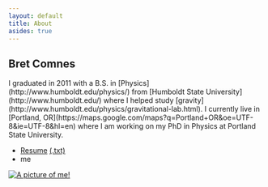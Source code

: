```yaml
---
layout: default
title: About
asides: true
---
```

<section itemscope itemtype="http://schema.org/Person">
<h1 itemprop="name">Bret Comnes</h1>
I graduated in 2011 with a B.S. in [Physics](http://www.humboldt.edu/physics/) from [Humboldt State University](http://www.humboldt.edu/) where I helped study [gravity](http://www.humboldt.edu/physics/gravitational-lab.html).  I currently live in [Portland, OR](https://maps.google.com/maps?q=Portland+OR&oe=UTF-8&ie=UTF-8&hl=en) where I am working on my PhD in Physics at Portland State University.

*   [Resume](/assets/resume/Bret-Comnes-Public.pdf) [(.txt)](/assets/resume/Bret-Comnes-Public.txt)
*   <script type="text/javascript" src="/assets/js/email.js"> </script> me

<a href="http://www.flickr.com/photos/bretc/">
<img itemprop="image" src="http://farm6.staticflickr.com/5111/5914206691_f014912197_m.jpg" class="img-polaroid" alt="A picture of me!">
</a>
</section>